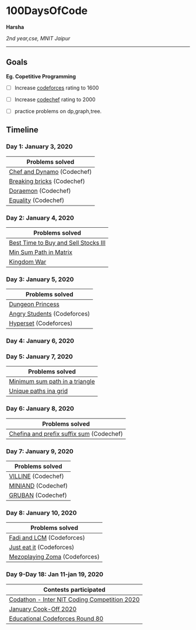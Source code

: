 # 100DaysOfCode

**Harsha**

*2nd year,cse, MNIT Jaipur*

---

## Goals

**Eg. Copetitive Programming**
- [ ] Increase [codeforces](https://www.codeforces.com/profile/harshagoyal) rating to 1600
- [ ] Increase [codechef](https://www.codechef.com/users/Harshagoyal) rating to 2000
- [ ] practice problems on dp,graph,tree.



## Timeline

### Day 1: January 3, 2020

|**Problems solved**|
|-----------|
| [Chef and Dynamo](https://www.codechef.com/JAN20B/problems/DYNAMO/ ) (Codechef) |
| [Breaking bricks](https://www.codechef.com/JAN20B/problems/BRKBKS) (Codechef) | 
| [Doraemon](https://www.codechef.com/JAN20B/problems/CHFDORA) (Codechef) | 
| [Equality]( https://www.codechef.com/JAN20B/problems/ISBIAS) (Codechef)|

### Day 2: January 4, 2020

|**Problems solved**|
|-----------|
| [Best Time to Buy and Sell Stocks III](https://www.interviewbit.com/problems/best-time-to-buy-and-sell-stocks-iii/)|
| [Min Sum Path in Matrix](https://www.interviewbit.com/problems/min-sum-path-in-matrix/) | 
| [Kingdom War](https://www.interviewbit.com/problems/kingdom-war/) | 

### Day 3: January 5, 2020

|**Problems solved**|
|-----------|
| [Dungeon Princess](https://www.interviewbit.com/problems/dungeon-princess/) |
| [Angry Students](https://codeforces.com/contest/1287/problem/A) (Codeforces) | 
| [Hyperset](https://codeforces.com/contest/1287/problem/B) (Codeforces) | 

### Day 4: January 6, 2020
### Day 5: January 7, 2020
|**Problems solved**|
|-----------|
| [Minimum sum path in a triangle](https://www.interviewbit.com/problems/min-sum-path-in-triangle/) |
| [Unique paths ina grid](https://www.interviewbit.com/problems/unique-paths-in-a-grid/) |
### Day 6: January 8, 2020
|**Problems solved**|
|-----------|
| [Chefina and prefix suffix sum](https://www.interviewbit.com/problems/unique-paths-in-a-grid/) (Codechef) |
### Day 7: January 9, 2020
|**Problems solved**|
|-----------|
| [VILLINE](https://www.codechef.com/PLIT2020/problems/VILLINE) (Codechef) |
| [MINIAND](https://www.codechef.com/PLIT2020/problems/MINIAND) (Codechef) | 
| [GRUBAN](https://www.codechef.com/PLIT2020/problems/GRUBAN) (Codechef) | 

### Day 8: January 10, 2020
|**Problems solved**|
|-----------|
| [Fadi and LCM](https://codeforces.com/contest/1285/problem/C) (Codeforces)|
| [Just eat it](https://codeforces.com/contest/1285/problem/B) (Codeforces) | 
| [Mezoplaying Zoma](https://codeforces.com/contest/1285/problem/A) (Codeforces) |
### Day 9-Day 18: Jan 11-jan 19, 2020
|**Contests participated**|
|-----------|
| [Codathon - Inter NIT Coding Competition 2020](https://www.hackerearth.com/challenges/college/codathon20-nitbhopal/)|
| [January Cook-Off 2020](https://www.codechef.com/COOK114B) | 
| [Educational Codeforces Round 80](https://codeforces.com/contest/1288) | 


